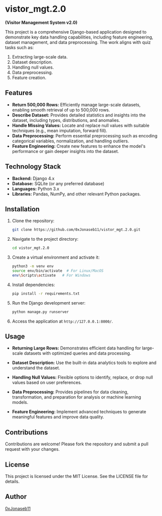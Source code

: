 # vistor_mgt.2.0

**(Visitor Management System v2.0)**

This project is a comprehensive Django-based application designed to demonstrate key data handling capabilities, including feature engineering, dataset management, and data preprocessing. The work aligns with quiz tasks such as:

1. Extracting large-scale data.
2. Dataset description.
3. Handling null values.
4. Data preprocessing.
5. Feature creation.

## Features
- **Return 500,000 Rows:** Efficiently manage large-scale datasets, enabling smooth retrieval of up to 500,000 rows.
- **Describe Dataset:** Provides detailed statistics and insights into the dataset, including types, distributions, and anomalies.
- **Handle Missing Values:** Locate and replace null values with suitable techniques (e.g., mean imputation, forward fill).
- **Data Preprocessing:** Perform essential preprocessing such as encoding categorical variables, normalization, and handling outliers.
- **Feature Engineering:** Create new features to enhance the model's performance or gain deeper insights into the dataset.

## Technology Stack
- **Backend:** Django 4.x
- **Database:** SQLite (or any preferred database)
- **Languages:** Python 3.x
- **Libraries:** Pandas, NumPy, and other relevant Python packages.

## Installation
1. Clone the repository:
   ```bash
   git clone https://github.com/0xJonaseb11/vistor_mgt.2.0.git
   ```

2. Navigate to the project directory:
   ```bash
   cd vistor_mgt.2.0
   ```

3. Create a virtual environment and activate it:
   ```bash
   python3 -m venv env
   source env/bin/activate  # For Linux/MacOS
   env\Scripts\activate   # For Windows
   ```

4. Install dependencies:
   ```bash
   pip install -r requirements.txt
   ```

5. Run the Django development server:
   ```bash
   python manage.py runserver
   ```

6. Access the application at `http://127.0.0.1:8000/`.

## Usage
- **Returning Large Rows:**
  Demonstrates efficient data handling for large-scale datasets with optimized queries and data processing.

- **Dataset Description:**
  Use the built-in data analytics tools to explore and understand the dataset.

- **Handling Null Values:**
  Flexible options to identify, replace, or drop null values based on user preferences.

- **Data Preprocessing:**
  Provides pipelines for data cleaning, transformation, and preparation for analysis or machine learning models.

- **Feature Engineering:**
  Implement advanced techniques to generate meaningful features and improve data quality.

## Contributions
Contributions are welcome! Please fork the repository and submit a pull request with your changes.

## License
This project is licensed under the MIT License. See the LICENSE file for details.

## Author
[0xJonaseb11](https://github.com/0xJonaseb11)
